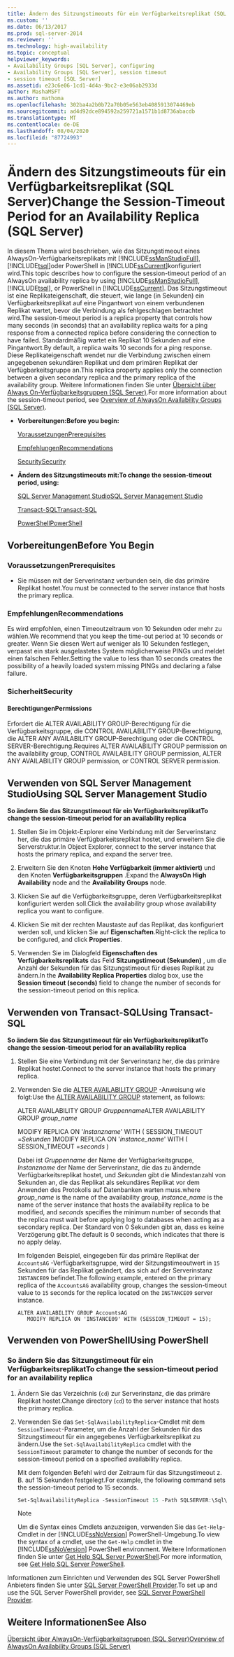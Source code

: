 ```yaml
---
title: Ändern des Sitzungstimeouts für ein Verfügbarkeitsreplikat (SQL Server) | Microsoft-Dokumentation
ms.custom: ''
ms.date: 06/13/2017
ms.prod: sql-server-2014
ms.reviewer: ''
ms.technology: high-availability
ms.topic: conceptual
helpviewer_keywords:
- Availability Groups [SQL Server], configuring
- Availability Groups [SQL Server], session timeout
- session timeout [SQL Server]
ms.assetid: e23c6e06-1cd1-4d4a-9bc2-e3e06ab2933d
author: MashaMSFT
ms.author: mathoma
ms.openlocfilehash: 302ba4a2b0b72a70b05e563eb4085913074469eb
ms.sourcegitcommit: ad4d92dce894592a259721a1571b1d8736abacdb
ms.translationtype: MT
ms.contentlocale: de-DE
ms.lasthandoff: 08/04/2020
ms.locfileid: "87724993"
---
```

# <a name="change-the-session-timeout-period-for-an-availability-replica-sql-server"></a><span data-ttu-id="4d71b-102">Ändern des Sitzungstimeouts für ein Verfügbarkeitsreplikat (SQL Server)</span><span class="sxs-lookup"><span data-stu-id="4d71b-102">Change the Session-Timeout Period for an Availability Replica (SQL Server)</span></span>
  <span data-ttu-id="4d71b-103">In diesem Thema wird beschrieben, wie das Sitzungstimeout eines AlwaysOn-Verfügbarkeitsreplikats mit [!INCLUDE[ssManStudioFull](../../../includes/ssmanstudiofull-md.md)], [!INCLUDE[tsql](../../../includes/tsql-md.md)]oder PowerShell in [!INCLUDE[ssCurrent](../../../includes/sscurrent-md.md)]konfiguriert wird.</span><span class="sxs-lookup"><span data-stu-id="4d71b-103">This topic describes how to configure the session-timeout period of an AlwaysOn availability replica by using [!INCLUDE[ssManStudioFull](../../../includes/ssmanstudiofull-md.md)], [!INCLUDE[tsql](../../../includes/tsql-md.md)], or PowerShell in [!INCLUDE[ssCurrent](../../../includes/sscurrent-md.md)].</span></span> <span data-ttu-id="4d71b-104">Das Sitzungstimeout ist eine Replikateigenschaft, die steuert, wie lange (in Sekunden) ein Verfügbarkeitsreplikat auf eine Pingantwort von einem verbundenen Replikat wartet, bevor die Verbindung als fehlgeschlagen betrachtet wird.</span><span class="sxs-lookup"><span data-stu-id="4d71b-104">The session-timeout period is a replica property that controls how many seconds (in seconds) that an availability replica waits for a ping response from a connected replica before considering the connection to have failed.</span></span> <span data-ttu-id="4d71b-105">Standardmäßig wartet ein Replikat 10 Sekunden auf eine Pingantwort.</span><span class="sxs-lookup"><span data-stu-id="4d71b-105">By default, a replica waits 10 seconds for a ping response.</span></span> <span data-ttu-id="4d71b-106">Diese Replikateigenschaft wendet nur die Verbindung zwischen einem angegebenen sekundären Replikat und dem primären Replikat der Verfügbarkeitsgruppe an.</span><span class="sxs-lookup"><span data-stu-id="4d71b-106">This replica property applies only the connection between a given secondary replica and the primary replica of the availability group.</span></span> <span data-ttu-id="4d71b-107">Weitere Informationen finden Sie unter [Übersicht über Always On-Verfügbarkeitsgruppen &#40;SQL Server&#41;](overview-of-always-on-availability-groups-sql-server.md).</span><span class="sxs-lookup"><span data-stu-id="4d71b-107">For more information about the session-timeout period, see [Overview of AlwaysOn Availability Groups &#40;SQL Server&#41;](overview-of-always-on-availability-groups-sql-server.md).</span></span>  
  
-   <span data-ttu-id="4d71b-108">**Vorbereitungen:**</span><span class="sxs-lookup"><span data-stu-id="4d71b-108">**Before you begin:**</span></span>  
  
     [<span data-ttu-id="4d71b-109">Voraussetzungen</span><span class="sxs-lookup"><span data-stu-id="4d71b-109">Prerequisites</span></span>](#Prerequisites)  
  
     [<span data-ttu-id="4d71b-110">Empfehlungen</span><span class="sxs-lookup"><span data-stu-id="4d71b-110">Recommendations</span></span>](#Recommendations)  
  
     [<span data-ttu-id="4d71b-111">Security</span><span class="sxs-lookup"><span data-stu-id="4d71b-111">Security</span></span>](#Security)  
  
-   <span data-ttu-id="4d71b-112">**Ändern des Sitzungstimeouts mit:**</span><span class="sxs-lookup"><span data-stu-id="4d71b-112">**To change the session-timeout period, using:**</span></span>  
  
     [<span data-ttu-id="4d71b-113">SQL Server Management Studio</span><span class="sxs-lookup"><span data-stu-id="4d71b-113">SQL Server Management Studio</span></span>](#SSMSProcedure)  
  
     [<span data-ttu-id="4d71b-114">Transact-SQL</span><span class="sxs-lookup"><span data-stu-id="4d71b-114">Transact-SQL</span></span>](#TsqlProcedure)  
  
     [<span data-ttu-id="4d71b-115">PowerShell</span><span class="sxs-lookup"><span data-stu-id="4d71b-115">PowerShell</span></span>](#PowerShellProcedure)  
  
##  <a name="before-you-begin"></a><a name="BeforeYouBegin"></a> <span data-ttu-id="4d71b-116">Vorbereitungen</span><span class="sxs-lookup"><span data-stu-id="4d71b-116">Before You Begin</span></span>  
  
###  <a name="prerequisites"></a><a name="Prerequisites"></a> <span data-ttu-id="4d71b-117">Voraussetzungen</span><span class="sxs-lookup"><span data-stu-id="4d71b-117">Prerequisites</span></span>  
  
-   <span data-ttu-id="4d71b-118">Sie müssen mit der Serverinstanz verbunden sein, die das primäre Replikat hostet.</span><span class="sxs-lookup"><span data-stu-id="4d71b-118">You must be connected to the server instance that hosts the primary replica.</span></span>  
  
###  <a name="recommendations"></a><a name="Recommendations"></a> <span data-ttu-id="4d71b-119">Empfehlungen</span><span class="sxs-lookup"><span data-stu-id="4d71b-119">Recommendations</span></span>  
 <span data-ttu-id="4d71b-120">Es wird empfohlen, einen Timeoutzeitraum von 10 Sekunden oder mehr zu wählen.</span><span class="sxs-lookup"><span data-stu-id="4d71b-120">We recommend that you keep the time-out period at 10 seconds or greater.</span></span> <span data-ttu-id="4d71b-121">Wenn Sie diesen Wert auf weniger als 10 Sekunden festlegen, verpasst ein stark ausgelastetes System möglicherweise PINGs und meldet einen falschen Fehler.</span><span class="sxs-lookup"><span data-stu-id="4d71b-121">Setting the value to less than 10 seconds creates the possibility of a heavily loaded system missing PINGs and declaring a false failure.</span></span>  
  
###  <a name="security"></a><a name="Security"></a> <span data-ttu-id="4d71b-122">Sicherheit</span><span class="sxs-lookup"><span data-stu-id="4d71b-122">Security</span></span>  
  
####  <a name="permissions"></a><a name="Permissions"></a> <span data-ttu-id="4d71b-123">Berechtigungen</span><span class="sxs-lookup"><span data-stu-id="4d71b-123">Permissions</span></span>  
 <span data-ttu-id="4d71b-124">Erfordert die ALTER AVAILABILITY GROUP-Berechtigung für die Verfügbarkeitsgruppe, die CONTROL AVAILABILITY GROUP-Berechtigung, die ALTER ANY AVAILABILITY GROUP-Berechtigung oder die CONTROL SERVER-Berechtigung.</span><span class="sxs-lookup"><span data-stu-id="4d71b-124">Requires ALTER AVAILABILITY GROUP permission on the availability group, CONTROL AVAILABILITY GROUP permission, ALTER ANY AVAILABILITY GROUP permission, or CONTROL SERVER permission.</span></span>  
  
##  <a name="using-sql-server-management-studio"></a><a name="SSMSProcedure"></a> <span data-ttu-id="4d71b-125">Verwenden von SQL Server Management Studio</span><span class="sxs-lookup"><span data-stu-id="4d71b-125">Using SQL Server Management Studio</span></span>  
 <span data-ttu-id="4d71b-126">**So ändern Sie das Sitzungstimeout für ein Verfügbarkeitsreplikat**</span><span class="sxs-lookup"><span data-stu-id="4d71b-126">**To change the session-timeout period for an availability replica**</span></span>  
  
1.  <span data-ttu-id="4d71b-127">Stellen Sie im Objekt-Explorer eine Verbindung mit der Serverinstanz her, die das primäre Verfügbarkeitsreplikat hostet, und erweitern Sie die Serverstruktur.</span><span class="sxs-lookup"><span data-stu-id="4d71b-127">In Object Explorer, connect to the server instance that hosts the primary replica, and expand the server tree.</span></span>  
  
2.  <span data-ttu-id="4d71b-128">Erweitern Sie den Knoten **Hohe Verfügbarkeit (immer aktiviert)** und den Knoten **Verfügbarkeitsgruppen** .</span><span class="sxs-lookup"><span data-stu-id="4d71b-128">Expand the **AlwaysOn High Availability** node and the **Availability Groups** node.</span></span>  
  
3.  <span data-ttu-id="4d71b-129">Klicken Sie auf die Verfügbarkeitsgruppe, deren Verfügbarkeitsreplikat konfiguriert werden soll.</span><span class="sxs-lookup"><span data-stu-id="4d71b-129">Click the availability group whose availability replica you want to configure.</span></span>  
  
4.  <span data-ttu-id="4d71b-130">Klicken Sie mit der rechten Maustaste auf das Replikat, das konfiguriert werden soll, und klicken Sie auf **Eigenschaften**.</span><span class="sxs-lookup"><span data-stu-id="4d71b-130">Right-click the replica to be configured, and click **Properties**.</span></span>  
  
5.  <span data-ttu-id="4d71b-131">Verwenden Sie im Dialogfeld **Eigenschaften des Verfügbarkeitsreplikats** das Feld **Sitzungstimeout (Sekunden)** , um die Anzahl der Sekunden für das Sitzungstimeout für dieses Replikat zu ändern.</span><span class="sxs-lookup"><span data-stu-id="4d71b-131">In the **Availability Replica Properties** dialog box, use the **Session timeout (seconds)** field to change the number of seconds for the session-timeout period on this replica.</span></span>  
  
##  <a name="using-transact-sql"></a><a name="TsqlProcedure"></a> <span data-ttu-id="4d71b-132">Verwenden von Transact-SQL</span><span class="sxs-lookup"><span data-stu-id="4d71b-132">Using Transact-SQL</span></span>  
 <span data-ttu-id="4d71b-133">**So ändern Sie das Sitzungstimeout für ein Verfügbarkeitsreplikat**</span><span class="sxs-lookup"><span data-stu-id="4d71b-133">**To change the session-timeout period for an availability replica**</span></span>  
  
1.  <span data-ttu-id="4d71b-134">Stellen Sie eine Verbindung mit der Serverinstanz her, die das primäre Replikat hostet.</span><span class="sxs-lookup"><span data-stu-id="4d71b-134">Connect to the server instance that hosts the primary replica.</span></span>  
  
2.  <span data-ttu-id="4d71b-135">Verwenden Sie die [ALTER AVAILABILITY GROUP](/sql/t-sql/statements/alter-availability-group-transact-sql) -Anweisung wie folgt:</span><span class="sxs-lookup"><span data-stu-id="4d71b-135">Use the [ALTER AVAILABILITY GROUP](/sql/t-sql/statements/alter-availability-group-transact-sql) statement, as follows:</span></span>  
  
     <span data-ttu-id="4d71b-136">ALTER AVAILABILITY GROUP *Gruppenname*</span><span class="sxs-lookup"><span data-stu-id="4d71b-136">ALTER AVAILABILITY GROUP *group_name*</span></span>  
  
     <span data-ttu-id="4d71b-137">MODIFY REPLICA ON '*Instanzname*' WITH ( SESSION_TIMEOUT =*Sekunden* )</span><span class="sxs-lookup"><span data-stu-id="4d71b-137">MODIFY REPLICA ON '*instance_name*' WITH ( SESSION_TIMEOUT =*seconds* )</span></span>  
  
     <span data-ttu-id="4d71b-138">Dabei ist *Gruppenname* der Name der Verfügbarkeitsgruppe, *Instanzname* der Name der Serverinstanz, die das zu ändernde Verfügbarkeitsreplikat hostet, und *Sekunden* gibt die Mindestanzahl von Sekunden an, die das Replikat als sekundäres Replikat vor dem Anwenden des Protokolls auf Datenbanken warten muss.</span><span class="sxs-lookup"><span data-stu-id="4d71b-138">where *group_name* is the name of the availability group, *instance_name* is the name of the server instance that hosts the availability replica to be modified, and *seconds* specifies the minimum number of seconds that the replica must wait before applying log to databases when acting as a secondary replica.</span></span> <span data-ttu-id="4d71b-139">Der Standard von 0 Sekunden gibt an, dass es keine Verzögerung gibt.</span><span class="sxs-lookup"><span data-stu-id="4d71b-139">The default is 0 seconds, which indicates that there is no apply delay.</span></span>  
  
     <span data-ttu-id="4d71b-140">Im folgenden Beispiel, eingegeben für das primäre Replikat der `AccountsAG` -Verfügbarkeitsgruppe, wird der Sitzungstimeoutwert in `15` Sekunden für das Replikat geändert, das sich auf der Serverinstanz `INSTANCE09` befindet.</span><span class="sxs-lookup"><span data-stu-id="4d71b-140">The following example, entered on the primary replica of the `AccountsAG` availability group, changes the session-timeout value to `15` seconds for the replica located on the `INSTANCE09` server instance.</span></span>  
  
    ```  
    ALTER AVAILABILITY GROUP AccountsAG   
       MODIFY REPLICA ON 'INSTANCE09' WITH (SESSION_TIMEOUT = 15);  
    ```  
  
##  <a name="using-powershell"></a><a name="PowerShellProcedure"></a> <span data-ttu-id="4d71b-141">Verwenden von PowerShell</span><span class="sxs-lookup"><span data-stu-id="4d71b-141">Using PowerShell</span></span>  

### <a name="to-change-the-session-timeout-period-for-an-availability-replica"></a><span data-ttu-id="4d71b-142">So ändern Sie das Sitzungstimeout für ein Verfügbarkeitsreplikat</span><span class="sxs-lookup"><span data-stu-id="4d71b-142">To change the session-timeout period for an availability replica</span></span>
  
1.  <span data-ttu-id="4d71b-143">Ändern Sie das Verzeichnis (`cd`) zur Serverinstanz, die das primäre Replikat hostet.</span><span class="sxs-lookup"><span data-stu-id="4d71b-143">Change directory (`cd`) to the server instance that hosts the primary replica.</span></span>  
  
2.  <span data-ttu-id="4d71b-144">Verwenden Sie das `Set-SqlAvailabilityReplica`-Cmdlet mit dem `SessionTimeout`-Parameter, um die Anzahl der Sekunden für das Sitzungstimeout für ein angegebenes Verfügbarkeitsreplikat zu ändern.</span><span class="sxs-lookup"><span data-stu-id="4d71b-144">Use the `Set-SqlAvailabilityReplica` cmdlet with the `SessionTimeout` parameter to change the number of seconds for the session-timeout period on a specified availability replica.</span></span>  
  
     <span data-ttu-id="4d71b-145">Mit dem folgenden Befehl wird der Zeitraum für das Sitzungstimeout z. B. auf 15 Sekunden festgelegt.</span><span class="sxs-lookup"><span data-stu-id="4d71b-145">For example, the following command sets the session-timeout period to 15 seconds.</span></span>  
  
    ```powershell
    Set-SqlAvailabilityReplica -SessionTimeout 15 -Path SQLSERVER:\Sql\PrimaryServer\InstanceName\AvailabilityGroups\MyAg\AvailabilityReplicas\MyReplica  
    ```  
  
    > [!NOTE]  
    >  <span data-ttu-id="4d71b-146">Um die Syntax eines Cmdlets anzuzeigen, verwenden Sie das `Get-Help`-Cmdlet in der [!INCLUDE[ssNoVersion](../../../includes/ssnoversion-md.md)] PowerShell-Umgebung.</span><span class="sxs-lookup"><span data-stu-id="4d71b-146">To view the syntax of a cmdlet, use the `Get-Help` cmdlet in the [!INCLUDE[ssNoVersion](../../../includes/ssnoversion-md.md)] PowerShell environment.</span></span> <span data-ttu-id="4d71b-147">Weitere Informationen finden Sie unter [Get Help SQL Server PowerShell](../../../powershell/sql-server-powershell.md).</span><span class="sxs-lookup"><span data-stu-id="4d71b-147">For more information, see [Get Help SQL Server PowerShell](../../../powershell/sql-server-powershell.md).</span></span>  
  
<span data-ttu-id="4d71b-148">Informationen zum Einrichten und Verwenden des SQL Server PowerShell Anbieters finden Sie unter [SQL Server PowerShell Provider](../../../powershell/sql-server-powershell-provider.md).</span><span class="sxs-lookup"><span data-stu-id="4d71b-148">To set up and use the SQL Server PowerShell provider, see [SQL Server PowerShell Provider](../../../powershell/sql-server-powershell-provider.md).</span></span>
  
## <a name="see-also"></a><span data-ttu-id="4d71b-149">Weitere Informationen</span><span class="sxs-lookup"><span data-stu-id="4d71b-149">See Also</span></span>  
 [<span data-ttu-id="4d71b-150">Übersicht über AlwaysOn-Verfügbarkeitsgruppen &#40;SQL Server&#41;</span><span class="sxs-lookup"><span data-stu-id="4d71b-150">Overview of AlwaysOn Availability Groups &#40;SQL Server&#41;</span></span>](overview-of-always-on-availability-groups-sql-server.md)  

